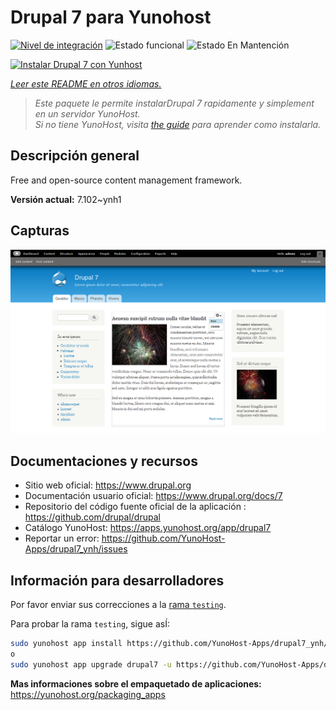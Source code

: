 <!--
Este archivo README esta generado automaticamente<https://github.com/YunoHost/apps/tree/master/tools/readme_generator>
No se debe editar a mano.
-->

# Drupal 7 para Yunohost

[![Nivel de integración](https://apps.yunohost.org/badge/integration/drupal7)](https://ci-apps.yunohost.org/ci/apps/drupal7/)
![Estado funcional](https://apps.yunohost.org/badge/state/drupal7)
![Estado En Mantención](https://apps.yunohost.org/badge/maintained/drupal7)

[![Instalar Drupal 7 con Yunhost](https://install-app.yunohost.org/install-with-yunohost.svg)](https://install-app.yunohost.org/?app=drupal7)

*[Leer este README en otros idiomas.](./ALL_README.md)*

> *Este paquete le permite instalarDrupal 7 rapidamente y simplement en un servidor YunoHost.*  
> *Si no tiene YunoHost, visita [the guide](https://yunohost.org/install) para aprender como instalarla.*

## Descripción general

Free and open-source content management framework.


**Versión actual:** 7.102~ynh1

## Capturas

![Captura de Drupal 7](./doc/screenshots/screenshot.png)

## Documentaciones y recursos

- Sitio web oficial: <https://www.drupal.org>
- Documentación usuario oficial: <https://www.drupal.org/docs/7>
- Repositorio del código fuente oficial de la aplicación : <https://github.com/drupal/drupal>
- Catálogo YunoHost: <https://apps.yunohost.org/app/drupal7>
- Reportar un error: <https://github.com/YunoHost-Apps/drupal7_ynh/issues>

## Información para desarrolladores

Por favor enviar sus correcciones a la [rama `testing`](https://github.com/YunoHost-Apps/drupal7_ynh/tree/testing).

Para probar la rama `testing`, sigue asÍ:

```bash
sudo yunohost app install https://github.com/YunoHost-Apps/drupal7_ynh/tree/testing --debug
o
sudo yunohost app upgrade drupal7 -u https://github.com/YunoHost-Apps/drupal7_ynh/tree/testing --debug
```

**Mas informaciones sobre el empaquetado de aplicaciones:** <https://yunohost.org/packaging_apps>
